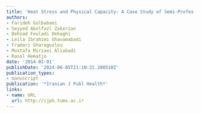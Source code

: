 ```yaml
---
title: 'Heat Stress and Physical Capacity: A Case Study of Semi-Profes-sional Footballers'
authors:
- Farideh Golbabaei
- Seyyed Abolfazl Zakerian
- Behzad Fouladi Dehaghi
- Leila Ibrahimi Ghavamabadi
- Framarz Gharagozlou
- Mostafa Mirzaei Aliabadi
- Rasol Hematjo
date: '2014-01-01'
publishDate: '2024-06-05T21:10:21.200510Z'
publication_types:
- manuscript
publication: '*Iranian J Publ Health*'
links:
- name: URL
  url: http://ijph.tums.ac.ir
---
```


